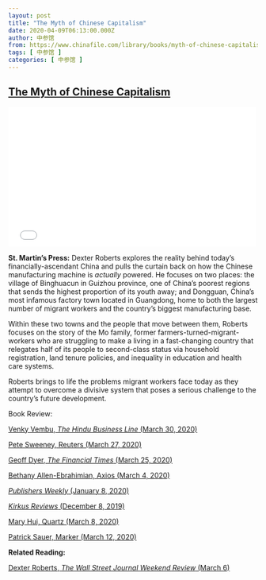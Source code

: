 ```yaml
---
layout: post
title: "The Myth of Chinese Capitalism"
date: 2020-04-09T06:13:00.000Z
author: 中参馆
from: https://www.chinafile.com/library/books/myth-of-chinese-capitalism
tags: [ 中参馆 ]
categories: [ 中参馆 ]
---
```

<!--1586412780000-->
[The Myth of Chinese Capitalism](https://www.chinafile.com/library/books/myth-of-chinese-capitalism)
------

<div>
<div class="content">    <div class="field field-name-field-video-embed field-type-video-embed-field field-label-hidden">                      <div class="embedded-video video-above-fold">  <div class="player">    <iframe class id="vimeo-404731786--2" width="500" height="281" src="//player.vimeo.com/video/404731786?width=500&height=281&color=ffffff&portrait=0&title=0&byline=0&autoplay=0&loop=0&player_id=vimeo-404731786--2" frameborder="0" webkitallowfullscreen mozallowfullscreen allowfullscreen></iframe>  </div></div>            </div><div class="field field-name-body field-type-text-with-summary field-label-hidden">      <p><strong>St. Martin’s Press:</strong> Dexter Roberts explores the reality behind today’s financially-ascendant China and pulls the curtain back on how the Chinese manufacturing machine is <em>actually</em> powered. He focuses on two places: the village of Binghuacun in Guizhou province, one of China’s poorest regions that sends the highest proportion of its youth away; and Dongguan, China’s most infamous factory town located in Guangdong, home to both the largest number of migrant workers and the country’s biggest manufacturing base.</p><p>Within these two towns and the people that move between them, Roberts focuses on the story of the Mo family, former farmers-turned-migrant-workers who are struggling to make a living in a fast-changing country that relegates half of its people to second-class status via household registration, land tenure policies, and inequality in education and health care systems.</p><p>Roberts brings to life the problems migrant workers face today as they attempt to overcome a divisive system that poses a serious challenge to the country’s future development.</p>  </div><div class="field field-name-field-book-review field-type-text-long field-label-above">    <div class="field-label">Book Review: </div>                      <p><a href="https://www.thehindubusinessline.com/opinion/books/the-end-game-in-china/article31199890.ece" target="_blank" rel="nofollow">Venky Vembu, <em>The Hindu Business Line</em> (March 30, 2020)</a></p><p><a href="https://www.breakingviews.com/features/review-chinas-brewing-blue-collar-rebellion/" target="_blank" rel="nofollow">Pete Sweeney, Reuters (March 27, 2020)</a></p><p><a href="https://www.ft.com/content/180005ca-5d74-11ea-8033-fa40a0d65a98" target="_blank" rel="nofollow">Geoff Dyer, <em>The Financial Times</em> (March 25, 2020)</a></p><p><a href="https://www.axios.com/china-economic-growth-apartheid-myth-chinese-capitalism-2c66cca7-976d-4cf0-bd72-50c6ad4c015c.html" target="_blank" rel="nofollow">Bethany Allen-Ebrahimian, Axios (March 4, 2020)</a></p><p><a href="https://www.publishersweekly.com/978-1-250-08937-3" target="_blank" rel="nofollow"><em>Publishers Weekly</em> (January 8, 2020)</a></p><p><a href="https://www.kirkusreviews.com/book-reviews/dexter-roberts/the-myth-of-chinese-capitalism/" target="_blank" rel="nofollow"><em>Kirkus Reviews</em> (December 8, 2019)</a></p><p><a href="https://qz.com/1813586/dexter-roberts-migrant-worker-inequality-threatens-chinas-future/" target="_blank" rel="nofollow">Mary Hui, Quartz (March 8, 2020)</a></p><p><a href="https://marker.medium.com/inside-the-crisis-facing-the-migrant-chinese-workers-who-power-american-companies-343b632b8130" target="_blank" rel="nofollow">Patrick Sauer, Marker (March 12, 2020)</a></p><p><strong>Related Reading:</strong></p><p><a href="https://www.wsj.com/articles/the-discontent-of-migrants-looms-over-china-11583514351" target="_blank" rel="nofollow">Dexter Roberts, <em>The Wall Street Journal Weekend Review</em> (March 6)</a></p>            </div>  </div>
</div>
